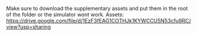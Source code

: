 Make sure to download the supplementary assets and put them in the root of the folder or the simulator wont work.
Assets: https://drive.google.com/file/d/1EzF3fEAG1COTHJk1KYWCCU5N53cfu9RC/view?usp=sharing
